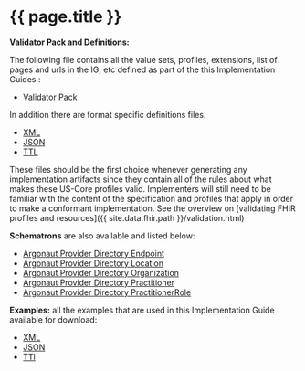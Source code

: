 # {{ page.title }}

<!-- source pages/_include/{{page.md_filename}}.md  file -->

**Validator Pack and Definitions:**

The following file contains all the value sets, profiles, extensions, list of pages and urls in the IG, etc defined as part of the this Implementation Guides.:

- [Validator Pack](validator.pack)

In addition there are format specific definitions files.
- [XML](definitions.xml.zip)
- [JSON](definitions.json.zip)
- [TTL](definitions.ttl.zip)

These files should be the first choice whenever generating any implementation artifacts since they contain all of the rules about what makes these US-Core profiles valid. Implementers will still need to be familiar with the content of the specification and profiles that apply in order to make a conformant implementation.  See the overview on [validating FHIR profiles and resources]({{ site.data.fhir.path }}/validation.html)

**Schematrons** are also available and listed below:

- [Argonaut Provider Directory Endpoint](argo-endpoint.sch)
- [Argonaut Provider Directory Location](argo-location.sch)
- [Argonaut Provider Directory Organization](argo-organization.sch)
- [Argonaut Provider Directory Practitioner](argo-practitioner.sch)
- [Argonaut Provider Directory PractitionerRole](argo-practitionerrole.sch)

**Examples:** all the examples that are used in this Implementation Guide available for download:

- [XML](examples.xml.zip)
- [JSON](examples.json.zip)
- [TTl](examples.ttl.zip)
